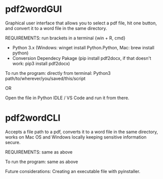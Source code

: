 # pdf2wordGUI
Graphical user interface that allows you to select a pdf file, hit one button, and convert it to a word file in the same directory. 

REQUIREMENTS: run brackets in a terminal {win + R, cmd}
- Python 3.x (Windows: winget install Python.Python, Mac: brew install python)
- Conversion Dependecy Pakage (pip install pdf2docx, if that doesn't work: pip3 install pdf2docx)

To run the program:
directly from terminal: Python3 path/to/wherever/you/saved/this/script 

OR

Open the file in Python IDLE / VS Code and run it from there. 


# pdf2wordCLI
Accepts a file path to a pdf, converts it to a word file in the same directory, works on Mac OS and Windows locally keeping sensitive information secure. 

REQUIREMENTS: same as above

To run the program: same as above 

Future considerations: Creating an executable file with pyinstaller.
